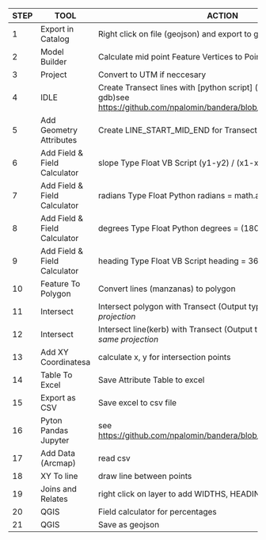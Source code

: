 | STEP| TOOL          | ACTION  |
| ----|---------------|---------|
| 1   | Export in Catalog | Right click on file (geojson) and export to gdb|
| 2   | Model Builder | Calculate mid point Feature Vertices to Points|
| 3   | Project | Convert to UTM if neccesary|
| 4   | IDLE | Create Transect lines with [python script] (link data features to gdb)see https://github.com/npalomin/bandera/blob/master/bandera_CS.py|
| 5   | Add Geometry Attributes| Create LINE_START_MID_END for Transect|
| 6   | Add Field & Field Calculator| slope Type Float VB Script (y1-y2) / (x1-x2)|
| 7   | Add Field & Field Calculator| radians Type Float Python radians = math.atan(!slope!)|
| 8   | Add Field & Field Calculator| degrees Type Float Python degrees = (180/math.pi)* !radians!|
| 9   | Add Field & Field Calculator| heading Type Float VB Script heading = 360 - [degrees]|
|10   | Feature To Polygon| Convert lines (manzanas) to polygon|
|11   | Intersect |Intersect polygon with Transect (Output type LINE) *with the same projection*|
|12   | Intersect |Intersect line(kerb) with Transect (Output type POINT) *with the same projection*|
|13   | Add XY Coordinatesa | calculate x, y for intersection points|
|14   | Table To Excel | Save Attribute Table to excel|
|15   | Export as CSV | Save excel to csv file|
|16   | Pyton Pandas Jupyter | see https://github.com/npalomin/bandera/blob/master/bandera3.ipynb|
|17   | Add Data (Arcmap) | read csv|
|18   | XY To line | draw line between points|
|19   | Joins and Relates |right click on layer to add WIDTHS, HEADING, LAT, LONG|
|20   | QGIS | Field calculator for percentages|
|21   | QGIS | Save as geojson|
